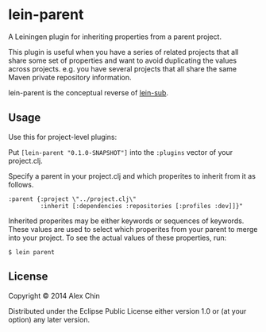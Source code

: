 # lein-parent

A Leiningen plugin for inheriting properties from a parent project.

This plugin is useful when you have a series of related projects that all share
some set of properties and want to avoid duplicating the values across
projects. e.g. you have several projects that all share the same Maven private
repository information.

lein-parent is the conceptual reverse of
[lein-sub](https://github.com/kumarshantanu/lein-sub).

## Usage

Use this for project-level plugins:

Put `[lein-parent "0.1.0-SNAPSHOT"]` into the `:plugins` vector of your project.clj.

Specify a parent in your project.clj and which properites to inherit from it as
follows.

    :parent {:project \"../project.clj\"
             :inherit [:dependencies :repositories [:profiles :dev]]}"

Inherited properites may be either keywords or sequences of keywords. These values
are used to select which properites from your parent to merge into your project.
To see the actual values of these properties, run:

    $ lein parent

## License

Copyright © 2014 Alex Chin

Distributed under the Eclipse Public License either version 1.0 or (at
your option) any later version.
